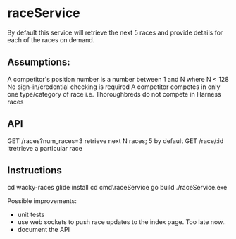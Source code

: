 # raceService

By default this service will retrieve the next 5 races and provide details for each of the
races on demand.

## Assumptions:
A competitor's position number is a number between 1 and N where N < 128
No sign-in/credential checking is required
A competitor competes in only one type/category of race
i.e. Thoroughbreds do not compete in Harness races

## API
GET /races?num_races=3         retrieve next N races; 5 by default
GET /race/:id                  itretrieve a particular race

## Instructions
cd wacky-races
glide install
cd cmd\raceService
go build
./raceService.exe

Possible improvements:
 - unit tests
 - use web sockets to push race updates to the index page. Too late now..
 - document the API
